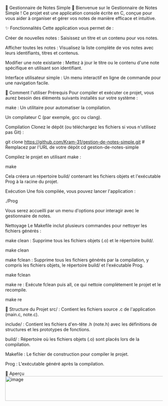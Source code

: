 📝 Gestionnaire de Notes Simple 📝
Bienvenue sur le Gestionnaire de Notes Simple ! Ce projet est une application console écrite en C, conçue pour vous aider à organiser et gérer vos notes de manière efficace et intuitive.

✨ Fonctionnalités
Cette application vous permet de :

Créer de nouvelles notes : Saisissez un titre et un contenu pour vos notes.

Afficher toutes les notes : Visualisez la liste complète de vos notes avec leurs identifiants, titres et contenus.

Modifier une note existante : Mettez à jour le titre ou le contenu d'une note spécifique en utilisant son identifiant.

Interface utilisateur simple : Un menu interactif en ligne de commande pour une navigation facile.

🚀 Comment l'utiliser
Prérequis
Pour compiler et exécuter ce projet, vous aurez besoin des éléments suivants installés sur votre système :

make : Un utilitaire pour automatiser la compilation.

Un compilateur C (par exemple, gcc ou clang).

Compilation
Clonez le dépôt (ou téléchargez les fichiers si vous n'utilisez pas Git) :

git clone https://github.com/Kram-31/gestion-de-notes-simple.git # Remplacez par l'URL de votre dépôt
cd gestion-de-notes-simple

Compilez le projet en utilisant make :

make

Cela créera un répertoire build/ contenant les fichiers objets et l'exécutable Prog à la racine du projet.

Exécution
Une fois compilée, vous pouvez lancer l'application :

./Prog

Vous serez accueilli par un menu d'options pour interagir avec le gestionnaire de notes.

Nettoyage
Le Makefile inclut plusieurs commandes pour nettoyer les fichiers générés :

make clean : Supprime tous les fichiers objets (.o) et le répertoire build/.

make clean

make fclean : Supprime tous les fichiers générés par la compilation, y compris les fichiers objets, le répertoire build/ et l'exécutable Prog.

make fclean

make re : Exécute fclean puis all, ce qui nettoie complètement le projet et le recompile.

make re

📂 Structure du Projet
src/ : Contient les fichiers source .c de l'application (main.c, note.c).

include/ : Contient les fichiers d'en-tête .h (note.h) avec les définitions de structures et les prototypes de fonctions.

build/ : Répertoire où les fichiers objets (.o) sont placés lors de la compilation.

Makefile : Le fichier de construction pour compiler le projet.

Prog : L'exécutable généré après la compilation.

📸 Aperçu
<img width="1023" height="79" alt="image" src="https://github.com/user-attachments/assets/61417d13-7d58-4f80-ba35-118d4bf0872d" />

